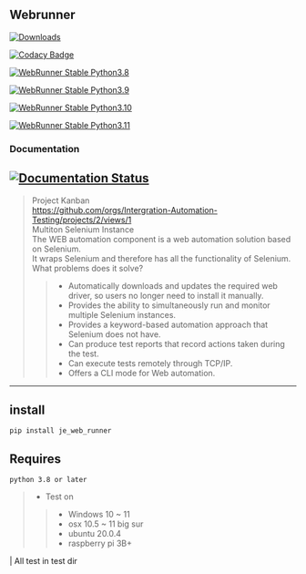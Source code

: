 ## Webrunner
[![Downloads](https://static.pepy.tech/badge/je-web-runner)](https://pepy.tech/project/je-web-runner)

[![Codacy Badge](https://app.codacy.com/project/badge/Grade/cc97412a6f3e4c5592ce45dd7b9db946)](https://www.codacy.com/gh/JE-Chen/WebRunner/dashboard?utm_source=github.com&amp;utm_medium=referral&amp;utm_content=JE-Chen/WebRunner&amp;utm_campaign=Badge_Grade)

[![WebRunner Stable Python3.8](https://github.com/Intergration-Automation-Testing/WebRunner/actions/workflows/webrunner_stable_python3_8.yml/badge.svg)](https://github.com/Intergration-Automation-Testing/WebRunner/actions/workflows/webrunner_stable_python3_8.yml)

[![WebRunner Stable Python3.9](https://github.com/Intergration-Automation-Testing/WebRunner/actions/workflows/webrunner_stable_python3_9.yml/badge.svg)](https://github.com/Intergration-Automation-Testing/WebRunner/actions/workflows/webrunner_stable_python3_9.yml)

[![WebRunner Stable Python3.10](https://github.com/Intergration-Automation-Testing/WebRunner/actions/workflows/webrunner_stable_python3_10.yml/badge.svg)](https://github.com/Intergration-Automation-Testing/WebRunner/actions/workflows/webrunner_stable_python3_10.yml)

[![WebRunner Stable Python3.11](https://github.com/Intergration-Automation-Testing/WebRunner/actions/workflows/webrunner_stable_python3_11.yml/badge.svg)](https://github.com/Intergration-Automation-Testing/WebRunner/actions/workflows/webrunner_stable_python3_11.yml)

### Documentation

[![Documentation Status](https://readthedocs.org/projects/webrunner/badge/?version=latest)](https://webrunner.readthedocs.io/en/latest/?badge=latest)
---
> Project Kanban \
> https://github.com/orgs/Intergration-Automation-Testing/projects/2/views/1 \
> Multiton Selenium Instance  \
> The WEB automation component is a web automation solution based on Selenium. \
> It wraps Selenium and therefore has all the functionality of Selenium. \
> What problems does it solve? 
>> * Automatically downloads and updates the required web driver, so users no longer need to install it manually.
>> * Provides the ability to simultaneously run and monitor multiple Selenium instances.
>> * Provides a keyword-based automation approach that Selenium does not have.
>> * Can produce test reports that record actions taken during the test.
>> * Can execute tests remotely through TCP/IP.
>> * Offers a CLI mode for Web automation.
---

## install

```
pip install je_web_runner
```

## Requires

```
python 3.8 or later
```

>* Test on
>>    * Windows 10 ~ 11
>>    * osx 10.5 ~ 11 big sur
>>    * ubuntu 20.0.4
>>    * raspberry pi 3B+

| All test in test dir